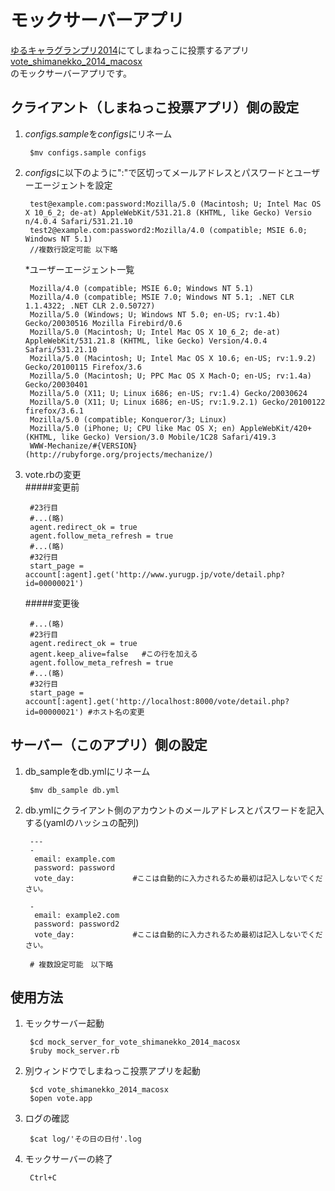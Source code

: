 # モックサーバーアプリ
[ゆるキャラグランプリ2014](http://www.yurugp.jp/)にてしまねっこに投票するアプリ[vote_shimanekko_2014_macosx](https://github.com/hasumon/vote_shimanekko_2014_macosx)  
のモックサーバーアプリです。

## クライアント（しまねっこ投票アプリ）側の設定

1. *configs.sample*を*configs*にリネーム  

        $mv configs.sample configs

2. *configs*に以下のように":"で区切ってメールアドレスとパスワードとユーザーエージェントを設定  

        test@example.com:password:Mozilla/5.0 (Macintosh; U; Intel Mac OS X 10_6_2; de-at) AppleWebKit/531.21.8 (KHTML, like Gecko) Versio    n/4.0.4 Safari/531.21.10
        test2@example.com:password2:Mozilla/4.0 (compatible; MSIE 6.0; Windows NT 5.1)
        //複数行設定可能 以下略

     *ユーザーエージェント一覧

        Mozilla/4.0 (compatible; MSIE 6.0; Windows NT 5.1)
        Mozilla/4.0 (compatible; MSIE 7.0; Windows NT 5.1; .NET CLR 1.1.4322; .NET CLR 2.0.50727)
        Mozilla/5.0 (Windows; U; Windows NT 5.0; en-US; rv:1.4b) Gecko/20030516 Mozilla Firebird/0.6
        Mozilla/5.0 (Macintosh; U; Intel Mac OS X 10_6_2; de-at) AppleWebKit/531.21.8 (KHTML, like Gecko) Version/4.0.4 Safari/531.21.10
        Mozilla/5.0 (Macintosh; U; Intel Mac OS X 10.6; en-US; rv:1.9.2) Gecko/20100115 Firefox/3.6
        Mozilla/5.0 (Macintosh; U; PPC Mac OS X Mach-O; en-US; rv:1.4a) Gecko/20030401
        Mozilla/5.0 (X11; U; Linux i686; en-US; rv:1.4) Gecko/20030624
        Mozilla/5.0 (X11; U; Linux i686; en-US; rv:1.9.2.1) Gecko/20100122 firefox/3.6.1
        Mozilla/5.0 (compatible; Konqueror/3; Linux)
        Mozilla/5.0 (iPhone; U; CPU like Mac OS X; en) AppleWebKit/420+ (KHTML, like Gecko) Version/3.0 Mobile/1C28 Safari/419.3
        WWW-Mechanize/#{VERSION} (http://rubyforge.org/projects/mechanize/)

3. vote.rbの変更  
   #####変更前

        #23行目
        #...(略)
        agent.redirect_ok = true
        agent.follow_meta_refresh = true
        #...(略)
        #32行目
        start_page = account[:agent].get('http://www.yurugp.jp/vote/detail.php?id=00000021')
    #####変更後

        #...(略)
        #23行目
        agent.redirect_ok = true
        agent.keep_alive=false   #この行を加える
        agent.follow_meta_refresh = true
        #...(略)
        #32行目
        start_page = account[:agent].get('http://localhost:8000/vote/detail.php?id=00000021') #ホスト名の変更


## サーバー（このアプリ）側の設定
1. db_sampleをdb.ymlにリネーム

        $mv db_sample db.yml
        
2. db.ymlにクライアント側のアカウントのメールアドレスとパスワードを記入する(yamlのハッシュの配列)  


        ---
        -
         email: example.com
         password: password
         vote_day:             #ここは自動的に入力されるため最初は記入しないでください。
                                  
        -
         email: example2.com
         password: password2
         vote_day:             #ここは自動的に入力されるため最初は記入しないでください。
        
        # 複数設定可能　以下略


## 使用方法

1. モックサーバー起動

        $cd mock_server_for_vote_shimanekko_2014_macosx
        $ruby mock_server.rb

2. 別ウィンドウでしまねっこ投票アプリを起動

        $cd vote_shimanekko_2014_macosx
        $open vote.app

3. ログの確認
        
        $cat log/'その日の日付'.log

4. モックサーバーの終了

        Ctrl+C















